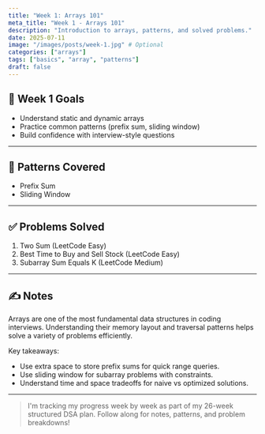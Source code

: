 ```yaml
---
title: "Week 1: Arrays 101"
meta_title: "Week 1 - Arrays 101"
description: "Introduction to arrays, patterns, and solved problems."
date: 2025-07-11
image: "/images/posts/week-1.jpg" # Optional
categories: ["arrays"]
tags: ["basics", "array", "patterns"]
draft: false
---
```


## 📌 Week 1 Goals
- Understand static and dynamic arrays
- Practice common patterns (prefix sum, sliding window)
- Build confidence with interview-style questions

---

## 🧩 Patterns Covered
- Prefix Sum
- Sliding Window

---

## ✅ Problems Solved
1. Two Sum (LeetCode Easy)
2. Best Time to Buy and Sell Stock (LeetCode Easy)
3. Subarray Sum Equals K (LeetCode Medium)

---

## ✍️ Notes

Arrays are one of the most fundamental data structures in coding interviews. Understanding their memory layout and traversal patterns helps solve a variety of problems efficiently.

Key takeaways:

- Use extra space to store prefix sums for quick range queries.
- Use sliding window for subarray problems with constraints.
- Understand time and space tradeoffs for naive vs optimized solutions.

---

> I'm tracking my progress week by week as part of my 26-week structured DSA plan. Follow along for notes, patterns, and problem breakdowns!
